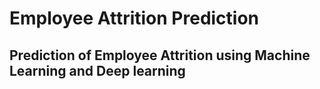 # Employee Attrition Prediction
## Prediction of Employee Attrition using Machine Learning and Deep learning
